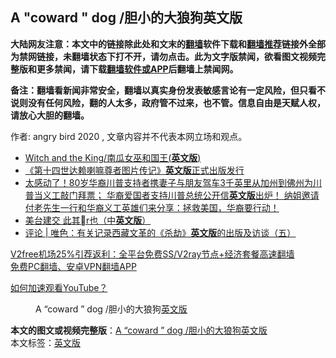  <h2>A "coward " dog /胆小的大狼狗英文版</h2> <p class="notice"><b>大陆网友注意：本文中的链接除此处和文末的<a href="https://github.com/bannedbook/fanqiang" >翻墙</a>软件下载和<a href="https://github.com/killgcd/justmysocks/blob/master/README.md">翻墙推荐</a>链接外全部为禁网链接，未翻墙状态下打不开，请勿点击。此为文字版禁闻，欲看图文视频完整版和更多禁闻，请下载<a href="https://github.com/bannedbook/fanqiang">翻墙软件或APP</a>后翻墙上禁闻网。</p><p>备注：翻墙看新闻非常安全，翻墙以真实身份发表敏感言论有一定风险，但只看不说则没有任何风险，翻的人太多，政府管不过来，也不管。信息自由是天赋人权，请放心大胆的翻墙。</b></p>  <div class="entry"> <p>作者: angry bird 2020 , 文章内容并不代表本网立场和观点。</p> <figure></figure> </p>  <ul class='op-related-articles' title='相关阅读'> <li><a href='https://www.bannedbook.org/bnews/cbnews/20201212/1446412.html' target='_blank'>Witch and the King/南瓜女巫和国王(<b>英文版</b>)</a></li> <li><a href='https://www.bannedbook.org/bnews/headline/20201119/1433232.html' target='_blank'>《第十四世达赖喇嘛尊者图片传记》<b>英文版</b>正式出版发行</a></li> <li><a href='https://www.bannedbook.org/bnews/bannedvideo/20201002/1406570.html' target='_blank'>太感动了！80岁华裔川普支持者携妻子与朋友驾车3千英里从加州到佛州为川普当义工敲门拜票； 华裔爱国者支持川普总统公开信<b>英文版</b>出炉！ 纳姐邀请付老先生一行和华裔义工英雄们来分享：拯救美国，华裔要行动！</a></li> <li><a href='https://www.bannedbook.org/bnews/baitai/20200924/1402138.html' target='_blank'>美台建交 此其r也（中<b>英文版</b>）</a></li> <li><a href='https://www.bannedbook.org/bnews/comments/20200918/1398451.html' target='_blank'>评论 | 唯色：有关记录西藏文革的《杀劫》<b>英文版</b>的出版及访谈（五）</a></li> </ul> <p class="texttj"> <a href="https://github.com/bannedbook/fanqiang/wiki/V2ray%E6%9C%BA%E5%9C%BA" target="_blank">V2free机场25%引荐返利：全平台免费SS/V2ray节点+经济套餐高速翻墙</a><br/> <a href="https://github.com/bannedbook/fanqiang/wiki/%E7%A6%81%E9%97%BB%E7%BD%91%E5%AE%89%E5%8D%93%E7%BF%BB%E5%A2%99%E6%96%B0%E9%97%BBAPP" target="_blank">免费PC翻墙、安卓VPN翻墙APP</a></p><p><a href='https://www.bannedbook.org/bnews/topimagenews/20180409/925596.html' target='_blank'>如何加速观看YouTube？ </a></p> <figure class='op-interactive'><figcaption>A &#8220;coward &#8221; dog /胆小的大狼狗<a href="https://www.bannedbook.org/bnews/tag/%E8%8B%B1%E6%96%87%E7%89%88/" class="st_tag internal_tag" rel="tag" title="标签 英文版 下的日志">英文版</a></figcaption></figure> </p> <a name='sharetosocial'></a>       <div><b>本文的图文或视频完整版</b>：<a href='https://www.bannedbook.org/bnews/cbnews/20201212/1446413.html'>A &#8220;coward &#8221; dog /胆小的大狼狗英文版</a></div>  </div><!--END ENTRY--> <div class="postfooter"> <div>本文标签：<a href="https://www.bannedbook.org/bnews/tag/%E8%8B%B1%E6%96%87%E7%89%88/" rel="tag">英文版</a></div>  </div><!--END POSTFOOTER--> 